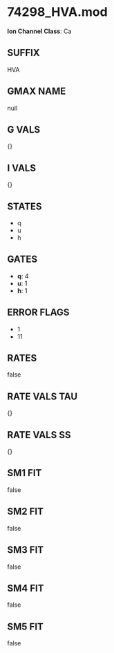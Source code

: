 # 74298_HVA.mod

**Ion Channel Class**: Ca

## SUFFIX

HVA

## GMAX NAME

null

## G VALS

{}

## I VALS

{}

## STATES

- q
- u
- h

## GATES

- **q**: 4
- **u**: 1
- **h**: 1

## ERROR FLAGS

- 1
- 11

## RATES

false

## RATE VALS TAU

{}

## RATE VALS SS

{}

## SM1 FIT

false

## SM2 FIT

false

## SM3 FIT

false

## SM4 FIT

false

## SM5 FIT

false
